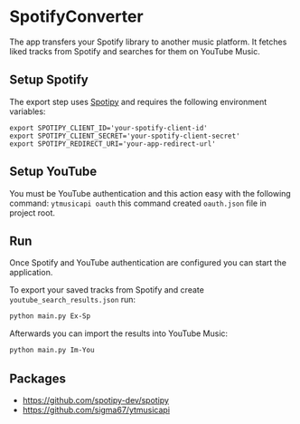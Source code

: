 # SpotifyConverter
The app transfers your Spotify library to another music platform. It fetches
liked tracks from Spotify and searches for them on YouTube Music.

## Setup Spotify
The export step uses [Spotipy](https://github.com/spotipy-dev/spotipy) and requires the following environment variables:
```
export SPOTIPY_CLIENT_ID='your-spotify-client-id'
export SPOTIPY_CLIENT_SECRET='your-spotify-client-secret'
export SPOTIPY_REDIRECT_URI='your-app-redirect-url'
```

## Setup YouTube
You must be YouTube authentication and this action easy with the following command: `` ytmusicapi oauth `` this command created `` oauth.json `` file in project root.

## Run
Once Spotify and YouTube authentication are configured you can start the application.

To export your saved tracks from Spotify and create `youtube_search_results.json` run:
```bash
python main.py Ex-Sp
```

Afterwards you can import the results into YouTube Music:
```bash
python main.py Im-You
```



## Packages
- https://github.com/spotipy-dev/spotipy
- https://github.com/sigma67/ytmusicapi
